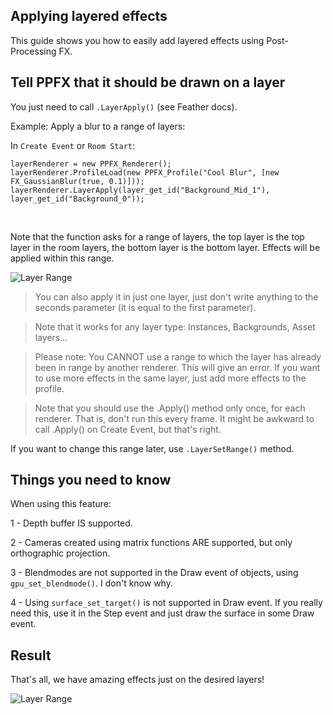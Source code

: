 
## Applying layered effects <!-- {docsify-ignore} -->

This guide shows you how to easily add layered effects using Post-Processing FX.


## Tell PPFX that it should be drawn on a layer <!-- {docsify-ignore} -->

You just need to call `.LayerApply()` (see Feather docs).

Example: Apply a blur to a range of layers:


In `Create Event` or `Room Start`:
```gml
layerRenderer = new PPFX_Renderer();
layerRenderer.ProfileLoad(new PPFX_Profile("Cool Blur", [new FX_GaussianBlur(true, 0.1)]));
layerRenderer.LayerApply(layer_get_id("Background_Mid_1"), layer_get_id("Background_0")); 
```
</br>


Note that the function asks for a range of layers, the top layer is the top layer in the room layers, the bottom layer is the bottom layer. Effects will be applied within this range.

![Layer Range](/./images/Layers_0.png)

> You can also apply it in just one layer, just don't write anything to the seconds parameter (it is equal to the first parameter).

> Note that it works for any layer type: Instances, Backgrounds, Asset layers...

> Please note: You CANNOT use a range to which the layer has already been in range by another renderer. This will give an error. If you want to use more effects in the same layer, just add more effects to the profile.

> Note that you should use the .Apply() method only once, for each renderer. That is, don't run this every frame. It might be awkward to call .Apply() on Create Event, but that's right.


If you want to change this range later, use `.LayerSetRange()` method.


## Things you need to know <!-- {docsify-ignore} -->

When using this feature:

1 - Depth buffer IS supported.

2 - Cameras created using matrix functions ARE supported, but only orthographic projection.

3 - Blendmodes are not supported in the Draw event of objects, using `gpu_set_blendmode()`. I don't know why. 

4 - Using `surface_set_target()` is not supported in Draw event. If you really need this, use it in the Step event and just draw the surface in some Draw event.


## Result <!-- {docsify-ignore} -->

That's all, we have amazing effects just on the desired layers!

![Layer Range](/./images/Layers_Result.gif)
